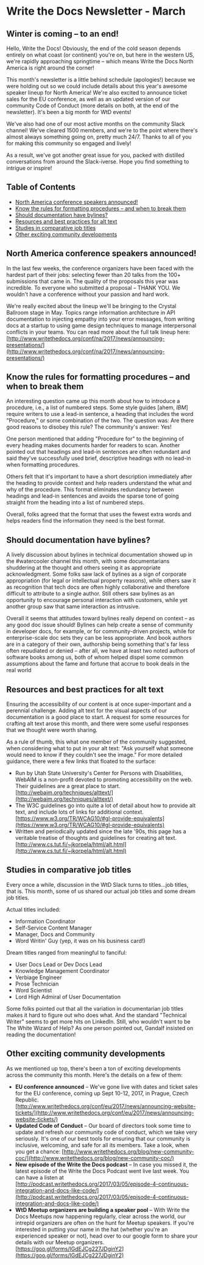 # Write the Docs Newsletter - March

## Winter is coming – to an end!

Hello, Write the Docs! Obviously, the end of the cold season depends entirely on what coast (or continent) you're on, but here in the western US, we're rapidly approaching springtime – which means Write the Docs North America is right around the corner!

This month's newsletter is a little behind schedule (apologies!) because we were holding out so we could include details about this year's awesome speaker lineup for North America! We're also excited to announce ticket sales for the EU conference, as well as an updated version of our community Code of Conduct (more details on both, at the end of the newsletter). It's been a big month for WtD events!

We've also had one of our most active months on the community Slack channel! We've cleared 1500 members, and we're to the point where there's almost always something going on, pretty much 24/7. Thanks to all of you for making this community so engaged and lively!

As a result, we've got another great issue for you, packed with distilled conversations from around the Slack-iverse. Hope you find something to intrigue or inspire!

## Table of Contents

* [North America conference speakers announced!](#speakers)
* [Know the rules for formatting procedures – and when to break them](#procedures)
* [Should documentation have bylines?](#bylines)
* [Resources and best practices for alt text](#alttext)
* [Studies in comparative job titles](#titles)
* [Other exciting community developments](#community)

## <a id="speakers"></a>North America conference speakers announced!

In the last few weeks, the conference organizers have been faced with the hardest part of their jobs: selecting fewer than 20 talks from the 100+ submissions that came in. The quality of the proposals this year was incredible. To everyone who submitted a proposal – THANK YOU. We wouldn't have a conference without your passion and hard work.

We're really excited about the lineup we'll be bringing to the Crystal Ballroom stage in May. Topics range information architecture in API documentation to injecting empathy into your error messages, from writing docs at a startup to using game design techniques to manage interpersonal conflicts in your teams. You can read more about the full talk lineup here: [http://www.writethedocs.org/conf/na/2017/news/announcing-presentations/](http://www.writethedocs.org/conf/na/2017/news/announcing-presentations/)

## <a id="procedures"></a>Know the rules for formatting procedures – and when to break them

An interesting question came up this month about how to introduce a procedure, i.e., a list of numbered steps. Some style guides [ahem, _IBM_] require writers to use a lead-in sentence, a heading that includes the word "Procedure," or some combination of the two. The question was: Are there good reasons to disobey this rule? The community's answer: Yes!

One person mentioned that adding "Procedure for" to the beginning of every heading makes documents harder for readers to scan. Another pointed out that headings and lead-in sentences are often redundant and said they've successfully used brief, descriptive headings with no lead-in when formatting procedures.

Others felt that it's important to have a short description immediately after the heading to provide context and help readers understand the what and why of the procedure. This format eliminates redundancy between headings and lead-in sentences and avoids the sparse tone of going straight from the heading into a list of numbered steps.

Overall, folks agreed that the format that uses the fewest extra words and helps readers find the information they need is the best format.

## <a id="bylines"></a>Should documentation have bylines?

A lively discussion about bylines in technical documentation showed up in the #watercooler channel this month, with some documentarians shuddering at the thought and others seeing it as appropriate acknowledgment. Some folks saw lack of bylines as a sign of corporate appropriation (for legal or intellectual property reasons), while others saw it as recognition that tech docs are often highly collaborative and therefore difficult to attribute to a single author. Still others saw bylines as an opportunity to encourage personal interaction with customers, while yet another group saw that same interaction as intrusive.

Overall it seems that attitudes toward bylines really depend on context – as any good doc issue should! Bylines can help create a sense of community in developer docs, for example, or for community-driven projects, while for enterprise-scale doc sets they can be less appropriate. And book authors are in a category of their own, authorship being something that's far less often repudiated or denied – after all, we have at least two noted authors of software books among us, both of whom helped dispel some common assumptions about the fame and fortune that accrue to book deals in the real world

## <a id="alttext"></a>Resources and best practices for alt text

Ensuring the accessibility of our content is at once super-important and a perennial challenge. Adding alt text for the visual aspects of our documentation is a good place to start. A request for some resources for crafting alt text arose this month, and there were some useful responses that we thought were worth sharing.

As a rule of thumb, this what one member of the community suggested, when considering what to put in your alt text: "Ask yourself what someone would need to know if they couldn't see the image." For more detailed guidance, there were a few links that floated to the surface:

* Run by Utah State University's Center for Persons with Disabilities, WebAIM is a non-profit devoted to promoting accessibility on the web. Their guidelines are a great place to start. [http://webaim.org/techniques/alttext/](http://webaim.org/techniques/alttext/)
* The W3C guidelines go into quite a lot of detail about how to provide alt text, and include lots of links for additional context.[https://www.w3.org/TR/WCAG10/#gl-provide-equivalents](https://www.w3.org/TR/WCAG10/#gl-provide-equivalents)
* Written and periodically updated since the late '90s, this page has a veritable treatise of thoughts and guidelines for creating alt text. [http://www.cs.tut.fi/~jkorpela/html/alt.html](http://www.cs.tut.fi/~jkorpela/html/alt.html)

## <a id="titles"></a>Studies in comparative job titles

Every once a while, discussion in the WtD Slack turns to titles...job titles, that is. This month, some of us shared our actual job titles and some dream job titles.

Actual titles included:
* Information Coordinator
* Self-Service Content Manager
* Manager, Docs and Community
* Word Writin' Guy (yep, it was on his business card!)

Dream titles ranged from meaningful to fanciful:
* User Docs Lead or Dev Docs Lead
* Knowledge Management Coordinator
* Verbiage Engineer
* Prose Technician
* Word Scientist
* Lord High Admiral of User Documentation

Some folks pointed out that all the variation in documentarian job titles makes it hard to figure out who does what. And the standard "Technical Writer" seems to get more hits on LinkedIn. Still, who wouldn't want to be The White Wizard of Help? As one person pointed out, Gandalf insisted on reading the documentation!

## <a id="community"></a>Other exciting community developments

As we mentioned up top, there's been a ton of exciting developments across the community this month. Here's the details on a few of them:

* **EU conference announced** – We've gone live with dates and ticket sales for the EU conference, coming up Sept 10-12, 2017, in Prague, Czech Republic. [http://www.writethedocs.org/conf/eu/2017/news/announcing-website-tickets/](http://www.writethedocs.org/conf/eu/2017/news/announcing-website-tickets/)
* **Updated Code of Conduct** – Our board of directors took some time to update and refresh our community code of conduct, which we take very seriously. It's one of our best tools for ensuring that our community is inclusive, welcoming, and safe for all its members. Take a look, when you get a chance: [http://www.writethedocs.org/blog/new-community-coc/](http://www.writethedocs.org/blog/new-community-coc/)
* **New episode of the Write the Docs podcast** – In case you missed it, the latest episode of the Write the Docs Podcast went live last week. You can have a listen at [http://podcast.writethedocs.org/2017/03/05/episode-4-continuous-integration-and-docs-like-code/](http://podcast.writethedocs.org/2017/03/05/episode-4-continuous-integration-and-docs-like-code/)
* **WtD Meetup organizers are building a speaker pool** – With Write the Docs Meetups now happening regularly, clear across the world, our intrepid organizers are often on the hunt for Meetup speakers. If you're interested in putting your name in the hat (whether you're an experienced speaker or not), head over to our google form to share your details with our Meetup organizers. [https://goo.gl/forms/IGdEJCg227JDginY2](https://goo.gl/forms/IGdEJCg227JDginY2)
